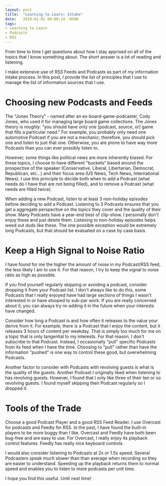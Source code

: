 ```yaml
---
layout: post
title:  "Learning to Learn: Intake"
date:   2018-01-01 08:00:14 -0500
tags: 
- Learning to Learn
- Podcasts
- RSS
---
```


From time to time I get questions about how I stay apprised on all of the topics that I know something about.  The short answer is a lot of reading and listening.

I make extensive use of RSS Feeds and Podcasts as part of my information intake process.  In this post, I provide the list of principles that I use to manage the list of information sources that I use.

# Choosing new Podcasts and Feeds

The "Jones Theory" - named after an ex-board-game-podcaster, Cody Jones, who used it for managing large board game collections. The Jones theory is roughly: "you should have only one [podcast, source, or] game that fills a particular need."  For example, you probably only need one automotive Podcast if you are not a mechanic; therefore, you should pick one and listen to just that one.  Otherwise, you are prone to have way more Podcasts than you can ever possibly listen to.  

However, some things like political news are more inherently biased.  For these topics, I choose to have different "buckets" based around the prospective of the speaker (Conservative, Liberal, Libertarian, Democrat, Republican, etc...) and their focus area (US News, Tech News, International News).  I use this principle to decide both when to add a Podcast (what needs do I have that are not being filled), and to remove a Podcast (what needs are filled twice).

When adding a new Podcast, listen to at least 3 non-holiday episodes before deciding to add a Podcast.  Listening to 3 Podcasts ensures that you get a aggregate perspective on the topics they cover and the quality of their show.  Many Podcasts have a year-end best of clip-show.  I personally don't enjoy these and just delete them.  Listening to non-holiday episodes helps weed out duds like these.  The one possible exception would be extremely long Podcasts, but that should be evaluated on a case by case basis.

# Keep a High Signal to Noise Ratio

I have found for me the higher the amount of noise in my Podcast/RSS feed, the less likely I am to use it.  For that reason, I try to keep the signal to noise ratio as high as possible.

If you find yourself regularly skipping or avoiding a podcast, consider dropping it from your Podcast list.  I don't always like to do this, some Podcasts that I really enjoyed have had large sections of things I wasn't interested in or have stooped to sub-par work.  If you are really concerned about it, you can always try re-adding it in the future when your interests have changed.

Consider how long a Podcast is and how often it releases to the value your derive from it.  For example, there is a Podcast that I enjoy the content, but it releases 3 hours of content per weekday.  That is simply too much for me on a topic that is only tangential to my interests.  For that reason, I don't subscribe to that Podcast. Instead, I occasionally "pull" specific Podcasts from its feed when I have the time.  Choosing to "pull" rather than have the information "pushed" is one way to control these good, but overwhelming Podcasts.

Another factor to consider with Podcasts with revolving guests is what is the quality of the guests.  Another Podcast I originally liked when listening to has revolving guests.  However, I found that I only like three of their ten or so revolving guests.  I found myself skipping their Podcast regularly so I dropped it.

# Tools of the Trade

Choose a good Podcast Player and a good RSS Feed Reader.  I use Overcast for podcasts and Feedly for RSS.  In the past, I have found the built-in players to be more buggy than I like.  Overcast and Feedly have both been bug-free and are easy to use.  For Overcast, I really enjoy its playback control features.  Feedly has really nice keyboard controls.

I would also consider listening to Podcasts at 2x or 1.5x speed.  Several Podcasters speak much slower than than average when recording so they are easier to understand.  Speeding up the playback returns them to normal speed and enables you to listen to more podcasts per unit time.

I hope you find this useful.  Until next time!
